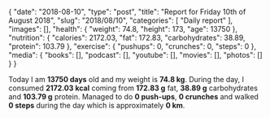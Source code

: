{
    "date": "2018-08-10",
    "type": "post",
    "title": "Report for Friday 10th of August 2018",
    "slug": "2018\/08\/10",
    "categories": [
        "Daily report"
    ],
    "images": [],
    "health": {
        "weight": 74.8,
        "height": 173,
        "age": 13750
    },
    "nutrition": {
        "calories": 2172.03,
        "fat": 172.83,
        "carbohydrates": 38.89,
        "protein": 103.79
    },
    "exercise": {
        "pushups": 0,
        "crunches": 0,
        "steps": 0
    },
    "media": {
        "books": [],
        "podcast": [],
        "youtube": [],
        "movies": [],
        "photos": []
    }
}

Today I am <strong>13750 days</strong> old and my weight is <strong>74.8 kg</strong>. During the day, I consumed <strong>2172.03 kcal</strong> coming from <strong>172.83 g</strong> fat, <strong>38.89 g</strong> carbohydrates and <strong>103.79 g</strong> protein. Managed to do <strong>0 push-ups</strong>, <strong>0 crunches</strong> and walked <strong>0 steps</strong> during the day which is approximately <strong>0 km</strong>.